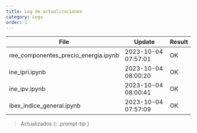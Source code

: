 ```yaml
---
title: Log de actualizaciones
category: Logs
order: 1
---
```



File  | Update | Result
------|--------|-------
ree_componentes_precio_energia.ipynb | 2023-10-04 07:57:01 | OK
ine_ipri.ipynb | 2023-10-04 08:00:20 | OK
ine_ipv.ipynb | 2023-10-04 08:00:41 | OK
ibex_indice_general.ipynb | 2023-10-04 07:57:09 | OK

> Actualizados
{: .prompt-tip }